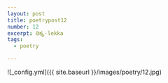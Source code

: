 ```yaml
---
layout: post
title: poetrypost12
number: 12
excerpt: లెక్క-lekka
tags:
  - poetry

---
```




![_config.yml]({{ site.baseurl }}/images/poetry/12.jpg)

